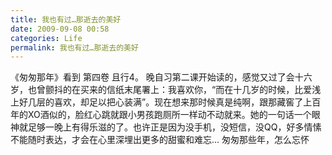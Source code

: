 ```yaml
---
title: 我也有过…那逝去的美好
date: 2009-09-08 00:58
categories: Life
permalink: 我也有过…那逝去的美好
---
```


《匆匆那年》看到 第四卷 且行4。 晚自习第二课开始读的，感觉又过了会十六岁，也曾颤抖的在买来的信纸末尾署上：我喜欢你，“而在十几岁的时候，比爱浅上好几层的喜欢，却足以把心装满”。现在想来那时候真是纯啊，跟那藏窖了上百年的XO酒似的，脸红心跳就跟小男孩跑厕所一样动不动就来。她的一句话一个眼神就足够一晚上有得乐滋的了。也许正是因为没手机，没短信，没QQ，好多情愫不能随时表达，才会在心里深埋出更多的甜蜜和难忘… 匆匆那些年，怎么忘怀